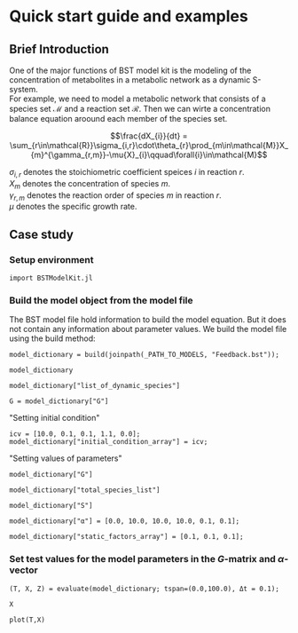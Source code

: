 # Quick start guide and examples


## Brief Introduction

One of the major functions of BST model kit is the modeling of the concentration of metabolites in a metabolic network  as a dynamic S-system.  
For example, we need to model a metabolic network that consists of a species set $\mathcal{M}$ and a reaction set $\mathcal{R}$. Then we can wirte a concentration balance equation aroound each member of the species set.

$$\frac{dX_{i}}{dt} = \sum_{r\in\mathcal{R}}\sigma_{i,r}\cdot\theta_{r}\prod_{m\in\mathcal{M}}X_{m}^{\gamma_{r,m}}-\mu{X}_{i}\qquad\forall{i}\in\mathcal{M}$$

$\sigma_{i,r}$ denotes the stoichiometric coefficient speices $i$ in reaction $r$.  
$X_{m}$ denotes the concentration of species $m$.  
$\gamma_{r,m}$ denotes the reaction order of species $m$ in reaction $r$.   
$\mu$ denotes the specific growth rate.


## Case study

### Setup environment

```
import BSTModelKit.jl
```

### Build the model object from the model file 
The BST model file hold information to build the model equation. But it does not contain any information about parameter values. We build the model file using the build method: 

```
model_dictionary = build(joinpath(_PATH_TO_MODELS, "Feedback.bst"));
```
```
model_dictionary
```
```
model_dictionary["list_of_dynamic_species"]
```
```
G = model_dictionary["G"]
```

"Setting initial condition"
```
icv = [10.0, 0.1, 0.1, 1.1, 0.0];
model_dictionary["initial_condition_array"] = icv;
```

"Setting values of parameters"
```
model_dictionary["G"]
```
```
model_dictionary["total_species_list"]
```
```
model_dictionary["S"]
```
```
model_dictionary["α"] = [0.0, 10.0, 10.0, 10.0, 0.1, 0.1];
```
```
model_dictionary["static_factors_array"] = [0.1, 0.1, 0.1];
```
### Set test values for the model parameters in the $G$-matrix and $\alpha$-vector
```
(T, X, Z) = evaluate(model_dictionary; tspan=(0.0,100.0), Δt = 0.1);
```
```
X
```
```
plot(T,X)
```
